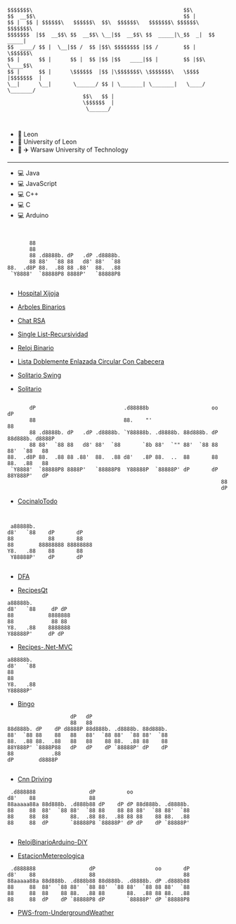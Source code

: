 ```
$$$$$$$\                                                $$\               
$$  __$$\                                               $$ |              
$$ |  $$ | $$$$$$\   $$$$$$\  $$\  $$$$$$\   $$$$$$$\ $$$$$$\    $$$$$$$\ 
$$$$$$$  |$$  __$$\ $$  __$$\ \__|$$  __$$\ $$  _____|\_$$  _|  $$  _____|
$$  ____/ $$ |  \__|$$ /  $$ |$$\ $$$$$$$$ |$$ /        $$ |    \$$$$$$\  
$$ |      $$ |      $$ |  $$ |$$ |$$   ____|$$ |        $$ |$$\  \____$$\ 
$$ |      $$ |      \$$$$$$  |$$ |\$$$$$$$\ \$$$$$$$\   \$$$$  |$$$$$$$  |
\__|      \__|       \______/ $$ | \_______| \_______|   \____/ \_______/ 
                        $$\   $$ |                                        
                        \$$$$$$  |                                        
                         \______/
						 
						 
```

* :city_sunset: Leon
* :school: University of Leon 
* :school: :airplane: Warsaw University of Technology
-------------------------------------------------------------------------------------
* :computer: Java
* :computer: JavaScript
* :computer: C++
* :computer: C
* :computer: Arduino
    
```

    
       88                       
       88                            
       88 .d8888b. dP   .dP .d8888b. 
       88 88'  `88 88   d8' 88'  `88 
88.  .d8P 88.  .88 88 .88'  88.  .88 
 `Y8888'  `88888P8 8888P'   `88888P8
 
```		 
				
  * [Hospital Xijoja](https://github.com/falvad01/Hospital-Xijoja)
 
 * [Arboles Binarios](https://github.com/falvad01/ArbolesBinarios)
 
 * [Chat RSA](https://github.com/falvad01/ChatRSA)
 
 * [Single List-Recursividad](https://github.com/falvad01/SingleList-Recursividad)
 
 * [Reloj Binario](https://github.com/falvad01/RelojBinario)
 
 * [Lista Doblemente Enlazada Circular Con Cabecera](https://github.com/falvad01/ListaDoblementeEnlazadaCircularConCabecera)
 
 * [Solitario Swing](https://github.com/falvad01/SolitarioSwing)
 
 * [Solitario](https://github.com/falvad01/Solitario)

```

       dP                            .d88888b                    oo            dP   
       88                            88.    "'                                 88   
       88 .d8888b. dP   .dP .d8888b. `Y88888b. .d8888b. 88d888b. dP 88d888b. d8888P 
       88 88'  `88 88   d8' 88'  `88       `8b 88'  `"" 88'  `88 88 88'  `88   88   
88.  .d8P 88.  .88 88 .88'  88.  .88 d8'   .8P 88.  ..  88       88 88.  .88   88   
 `Y8888'  `88888P8 8888P'   `88888P8  Y88888P  `88888P' dP       dP 88Y888P'   dP   
                                                                    88              
                                                                    dP
```

* [CocinaloTodo](https://github.com/falvad01/jadaxi)


```


 a88888b.                   
d8'   `88    dP       dP    
88           88       88    
88        88888888 88888888 
Y8.   .88    88       88    
 Y88888P'    dP       dP
 

```
    
  * [DFA](https://github.com/falvad01/DFA)
 
  *  [RecipesQt](https://github.com/falvad01/RecipesQt) 
  
  
  
  ```
 a88888b.               
d8'   `88     dP dP     
88           8888888    
88            88 88     
Y8.   .88    8888888    
 Y88888P'     dP dP

  ```

 * [Recipes-.Net-MVC](https://github.com/falvad01/Recipes-.Net-MVC)
 
 
 ```
 a88888b. 
d8'   `88 
88        
88        
Y8.   .88 
 Y88888P'
 
 ```
 * [Bingo](https://github.com/falvad01/Bingo-C-)


```
                    dP   dP                         
                    88   88                         
88d888b. dP    dP d8888P 88d888b. .d8888b. 88d888b. 
88'  `88 88    88   88   88'  `88 88'  `88 88'  `88 
88.  .88 88.  .88   88   88    88 88.  .88 88    88 
88Y888P' `8888P88   dP   dP    dP `88888P' dP    dP 
88            .88                                   
dP        d8888P


```


* [Cnn Driving](https://github.com/falvad01/CnnDriving)


```
 .d888888                 dP          oo                   
d8'    88                 88                               
88aaaaa88a 88d888b. .d888b88 dP    dP dP 88d888b. .d8888b. 
88     88  88'  `88 88'  `88 88    88 88 88'  `88 88'  `88 
88     88  88       88.  .88 88.  .88 88 88    88 88.  .88 
88     88  dP       `88888P8 `88888P' dP dP    dP `88888P'


```

* [RelojBinarioArduino-DiY](https://github.com/falvad01/RelojBinarioArduino-DiY-)
 
 * [EstacionMetereologica](https://github.com/falvad01/EstacionMetereologica)
 
 
 ```
  .d888888                 dP                   oo       dP 
d8'    88                 88                            88 
88aaaaa88a 88d888b. .d888b88 88d888b. .d8888b. dP .d888b88 
88     88  88'  `88 88'  `88 88'  `88 88'  `88 88 88'  `88 
88     88  88    88 88.  .88 88       88.  .88 88 88.  .88 
88     88  dP    dP `88888P8 dP       `88888P' dP `88888P8
 
 ```
 
 
 * [PWS-from-UndergroundWeather](https://github.com/falvad01/PWS-from-UndergroundWeather)

    			 
